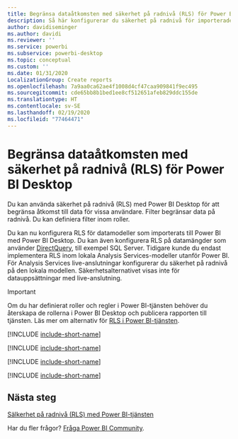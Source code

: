 ```yaml
---
title: Begränsa dataåtkomsten med säkerhet på radnivå (RLS) för Power BI Desktop
description: Så här konfigurerar du säkerhet på radnivå för importerade datauppsättningar och DirectQuery i Power BI Desktop.
author: davidiseminger
ms.author: davidi
ms.reviewer: ''
ms.service: powerbi
ms.subservice: powerbi-desktop
ms.topic: conceptual
ms.custom: ''
ms.date: 01/31/2020
LocalizationGroup: Create reports
ms.openlocfilehash: 7a9aa0ca62ae4f1008d4cf47caa909841f9ec495
ms.sourcegitcommit: cde65bb8b1bed1ee8cf512651afeb829ddc155de
ms.translationtype: HT
ms.contentlocale: sv-SE
ms.lasthandoff: 02/19/2020
ms.locfileid: "77464471"
---
```

# <a name="restrict-data-access-with-row-level-security-rls-for-power-bi-desktop"></a>Begränsa dataåtkomsten med säkerhet på radnivå (RLS) för Power BI Desktop

Du kan använda säkerhet på radnivå (RLS) med Power BI Desktop för att begränsa åtkomst till data för vissa användare. Filter begränsar data på radnivå. Du kan definiera filter inom roller.

Du kan nu konfigurera RLS för datamodeller som importerats till Power BI med Power BI Desktop. Du kan även konfigurera RLS på datamängder som använder [DirectQuery](desktop-use-directquery.md), till exempel SQL Server. Tidigare kunde du endast implementera RLS inom lokala Analysis Services-modeller utanför Power BI. För Analysis Services live-anslutningar konfigurerar du säkerhet på radnivå på den lokala modellen. Säkerhetsalternativet visas inte för datauppsättningar med live-anslutning.

> [!IMPORTANT]
> Om du har definierat roller och regler i Power BI-tjänsten behöver du återskapa de rollerna i Power BI Desktop och publicera rapporten till tjänsten. Läs mer om alternativ för [RLS i Power BI-tjänsten](service-admin-rls.md).

[!INCLUDE [include-short-name](./includes/rls-desktop-define-roles.md)]

[!INCLUDE [include-short-name](./includes/rls-desktop-view-as-roles.md)]

[!INCLUDE [include-short-name](./includes/rls-limitations.md)]

[!INCLUDE [include-short-name](./includes/rls-faq.md)]

## <a name="next-steps"></a>Nästa steg

[Sälkerhet på radnivå (RLS) med Power BI-tjänsten](service-admin-rls.md)  

Har du fler frågor? [Fråga Power BI Community](https://community.powerbi.com/).